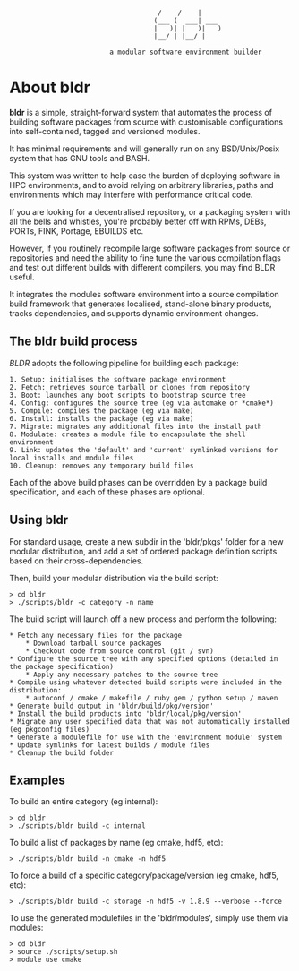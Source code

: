 
                                                         
                                         /    /    |     
                                        (___ (  ___| ___ 
                                        |   )| |   )|   )
                                        |__/ | |__/ |    
                                                         													
       						 a modular software environment builder


About **bldr**
==================

**bldr** is a simple, straight-forward system that automates the process of building software packages from source with customisable configurations into self-contained, tagged and versioned modules. 

It has minimal requirements and will generally run on any BSD/Unix/Posix system that has GNU tools and BASH.

This system was written to help ease the burden of deploying software in HPC environments, and to avoid relying on arbitrary libraries, paths and environments which may interfere with performance critical code.

If you are looking for a decentralised repository, or a packaging system with all the bells and whistles, you're probably better off with RPMs, DEBs, PORTs, FINK, Portage, EBUILDS etc.

However, if you routinely recompile large software packages from source or repositories and need the ability to fine tune the various compilation flags and test out different builds with different compilers, you may find BLDR useful.

It integrates the modules software environment into a source compilation build framework that generates localised, stand-alone binary products, tracks dependencies, and supports dynamic environment changes.


The **bldr** build process
------------------

*BLDR* adopts the following pipeline for building each package:

    1. Setup: initialises the software package environment
    2. Fetch: retrieves source tarball or clones from repository
    3. Boot: launches any boot scripts to bootstrap source tree
    4. Config: configures the source tree (eg via automake or *cmake*)
    5. Compile: compiles the package (eg via make)
    6. Install: installs the package (eg via make)
    7. Migrate: migrates any additional files into the install path
    8. Modulate: creates a module file to encapsulate the shell environment
    9. Link: updates the 'default' and 'current' symlinked versions for local installs and module files
    10. Cleanup: removes any temporary build files

Each of the above build phases can be overridden by a package build specification, and each of these phases are optional.


Using **bldr**
------------------

For standard usage, create a new subdir in the 'bldr/pkgs' folder for a new modular distribution, and add a set of ordered package definition scripts based on their cross-dependencies.

Then, build your modular distribution via the build script:

    > cd bldr
    > ./scripts/bldr -c category -n name

The build script will launch off a new process and perform the following:
    
    * Fetch any necessary files for the package
        * Download tarball source packages 
        * Checkout code from source control (git / svn)
    * Configure the source tree with any specified options (detailed in the package specification)
        * Apply any necessary patches to the source tree
    * Compile using whatever detected build scripts were included in the distribution:   
        * autoconf / cmake / makefile / ruby gem / python setup / maven
    * Generate build output in 'bldr/build/pkg/version'
    * Install the build products into 'bldr/local/pkg/version'
    * Migrate any user specified data that was not automatically installed (eg pkgconfig files)
    * Generate a modulefile for use with the 'environment module' system
    * Update symlinks for latest builds / module files
    * Cleanup the build folder

Examples
------------------

To build an entire category (eg internal):

    > cd bldr
    > ./scripts/bldr build -c internal

To build a list of packages by name (eg cmake, hdf5, etc):

    > ./scripts/bldr build -n cmake -n hdf5

To force a build of a specific category/package/version (eg cmake, hdf5, etc):

    > ./scripts/bldr build -c storage -n hdf5 -v 1.8.9 --verbose --force

To use the generated modulefiles in the 'bldr/modules', simply use them via modules:

    > cd bldr
    > source ./scripts/setup.sh
    > module use cmake





